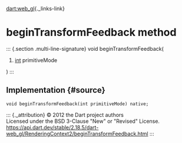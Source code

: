 [dart:web\_gl](../../dart-web_gl/dart-web_gl-library){._links-link}

beginTransformFeedback method
=============================

::: {.section .multi-line-signature}
void beginTransformFeedback(

1.  [int](../../dart-core/int-class) primitiveMode

)
:::

Implementation {#source}
--------------

``` {.language-dart data-language="dart"}
void beginTransformFeedback(int primitiveMode) native;
```

::: {._attribution}
© 2012 the Dart project authors\
Licensed under the BSD 3-Clause \"New\" or \"Revised\" License.\
<https://api.dart.dev/stable/2.18.5/dart-web_gl/RenderingContext2/beginTransformFeedback.html>
:::
